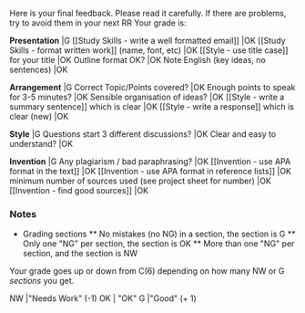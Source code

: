 Here is your final feedback. Please read it carefully. If there are problems, try to avoid them in your next RR
Your grade is:


 __Presentation__ 													|<green>G </green>
[[Study Skills - write a well formatted email]] 					|<blue>OK</blue>
[[Study Skills - format written work]] (name, font, etc) 			|<blue>OK</blue>
[[Style - use title case]] for your title 							|<blue>OK</blue>
Outline format OK?													|<blue>OK</blue>
Note English (key ideas, no sentences)								|<blue>OK</blue>

 __Arrangement__ 													|<green>G </green>
Correct Topic/Points covered?										|<blue>OK</blue>
Enough points to speak for 3-5 minutes?								|<blue>OK</blue>
Sensible organisation of ideas? 									|<blue>OK</blue>
[[Style - write a summary sentence]] which is clear                 |<blue>OK</blue>
[[Style - write a response]] which is clear </red>(new)</red>       |<blue>OK</blue>

 __Style__ 															|<green>G </green>
Questions start 3 different discussions?							|<blue>OK</blue>
Clear and easy to understand?										|<blue>OK</blue>

 __Invention__ 														|<green>G </green>
Any plagiarism / bad paraphrasing?									|<blue>OK</blue>
[[Invention - use APA format in the text]]					        |<blue>OK</blue>
[[Invention - use APA format in reference lists]]					|<blue>OK</blue>
minimum number of sources used (see project sheet for number)		|<blue>OK</blue>
[[Invention - find good sources]]									|<blue>OK</blue>

### Notes
* Grading sections
** No mistakes (no NG) in a section, the section is <green>G</green>
** Only one "NG" per section, the section is <blue>OK</blue>
** More than one "NG" per section, and the section is <red>NW</red>

Your grade goes up or down from C(6) depending on how many NW or G _sections_ you get.

<red>NW</red> 		|"Needs Work" (-1)
<blue>OK</blue>   	| "OK"
<green>G</green> 	|"Good" (+ 1)
